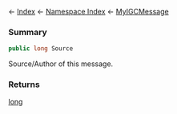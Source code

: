 ← [Index](Api-Index) ← [Namespace Index](Namespace-Index) ← [MyIGCMessage](Sandbox.ModAPI.Ingame.MyIGCMessage)

### Summary

```csharp
public long Source
```

Source/Author of this message.

### Returns

[long](https://docs.microsoft.com/en-us/dotnet/api/system.int64?view=netframework-4.6)

